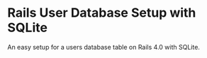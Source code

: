 Rails User Database Setup with SQLite
=====================================

An easy setup for a users database table on Rails 4.0 with SQLite.